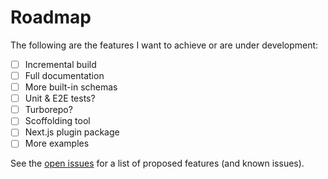 # Roadmap

The following are the features I want to achieve or are under development:

- [ ] Incremental build
- [ ] Full documentation
- [ ] More built-in schemas
- [ ] Unit & E2E tests?
- [ ] Turborepo?
- [ ] Scoffolding tool
- [ ] Next.js plugin package
- [ ] More examples

See the [open issues](https://github.com/zce/velite/issues) for a list of proposed features (and known issues).
